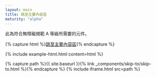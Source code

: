 ```yaml
---
layout: main
title: 跳至主要內容區
maturity: "alpha"
---
```


此為符合無障礙規範 A 等級所需要的元件。

{% capture html %}<skip-to><a href="#main" class="skip-to">跳至主要內容區</a></skip-to>{% endcapture %}
<div class="br3 mb4 overflow-hidden">{% include example-html.html content=html %}</div>

{% capture path %}{{ site.baseurl }}{% link _components/skip-to/skip-to.html %}{% endcapture %}
{% include iframe.html src=path %}
